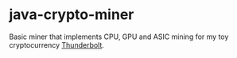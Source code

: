 # java-crypto-miner
Basic miner that implements CPU, GPU and ASIC mining for my toy cryptocurrency [Thunderbolt](#https://github.com/AngelCastilloB/java-thunderbolt).
